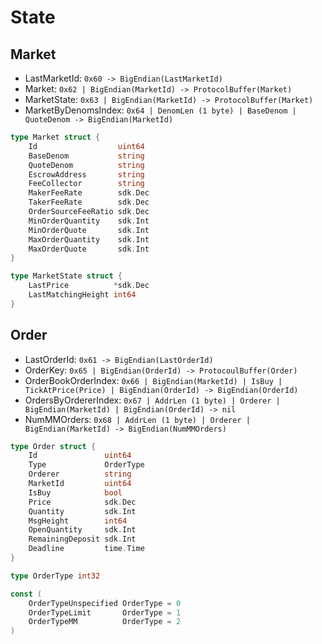 <!-- order: 2 -->

# State

## Market

* LastMarketId: `0x60 -> BigEndian(LastMarketId)`
* Market: `0x62 | BigEndian(MarketId) -> ProtocolBuffer(Market)`
* MarketState: `0x63 | BigEndian(MarketId) -> ProtocolBuffer(Market)`
* MarketByDenomsIndex: `0x64 | DenomLen (1 byte) | BaseDenom | QuoteDenom -> BigEndian(MarketId)`

```go
type Market struct {
    Id                  uint64
    BaseDenom           string
    QuoteDenom          string
    EscrowAddress       string
    FeeCollector        string
    MakerFeeRate        sdk.Dec
    TakerFeeRate        sdk.Dec
    OrderSourceFeeRatio sdk.Dec
	MinOrderQuantity    sdk.Int
	MinOrderQuote       sdk.Int
    MaxOrderQuantity    sdk.Int
    MaxOrderQuote       sdk.Int
}

type MarketState struct {
    LastPrice          *sdk.Dec
    LastMatchingHeight int64
}
```

## Order

* LastOrderId: `0x61 -> BigEndian(LastOrderId)`
* OrderKey: `0x65 | BigEndian(OrderId) -> ProtocoulBuffer(Order)`
* OrderBookOrderIndex: `0x66 | BigEndian(MarketId) | IsBuy | TickAtPrice(Price) | BigEndian(OrderId) -> BigEndian(OrderId)`
* OrdersByOrdererIndex: `0x67 | AddrLen (1 byte) | Orderer | BigEndian(MarketId) | BigEndian(OrderId) -> nil`
* NumMMOrders: `0x68 | AddrLen (1 byte) | Orderer | BigEndian(MarketId) -> BigEndian(NumMMOrders)`

```go
type Order struct {
    Id               uint64
    Type             OrderType
    Orderer          string
    MarketId         uint64
    IsBuy            bool
    Price            sdk.Dec
    Quantity         sdk.Int
    MsgHeight        int64
    OpenQuantity     sdk.Int
    RemainingDeposit sdk.Int
    Deadline         time.Time
}

type OrderType int32

const (
    OrderTypeUnspecified OrderType = 0
    OrderTypeLimit       OrderType = 1
    OrderTypeMM          OrderType = 2
)
```

